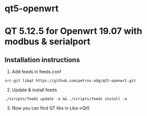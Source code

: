 # qt5-openwrt
QT 5.12.5 for Openwrt 19.07 with modbus & serialport
=========================

Installation instructions
-------------------------

1. Add feeds in feeds.conf


```
src-git libqt https://github.com/petrov-adg/qt5-openwrt.git
```

2. Update & install feeds

```
./scripts/feeds update -a && ./scripts/feeds install -a
```

3. Now you can find QT libs in Libs->Qt5
